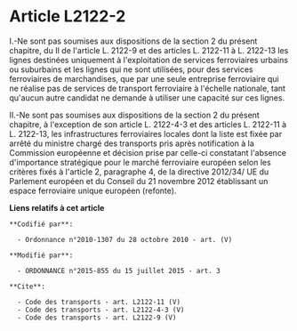 # Article L2122-2

I.-Ne sont pas soumises aux dispositions de la section 2 du présent chapitre, du II de l'article L. 2122-9 et des articles L.
2122-11 à L. 2122-13 les lignes destinées uniquement à l'exploitation de services ferroviaires urbains ou suburbains et les
lignes qui ne sont utilisées, pour des services ferroviaires de marchandises, que par une seule entreprise ferroviaire qui ne
réalise pas de services de transport ferroviaire à l'échelle nationale, tant qu'aucun autre candidat ne demande à utiliser
une capacité sur ces lignes. 

II.-Ne sont pas soumises aux dispositions de la section 2 du présent chapitre, à l'exception de son article L. 2122-4-3 et
des articles L. 2122-11 à L. 2122-13, les infrastructures ferroviaires locales dont la liste est fixée par arrêté du ministre
chargé des transports pris après notification à la Commission européenne et décision prise par celle-ci constatant l'absence
d'importance stratégique pour le marché ferroviaire européen selon les critères fixés à l'article 2, paragraphe 4, de la
directive 2012/34/ UE du Parlement européen et du Conseil du 21 novembre 2012 établissant un espace ferroviaire unique
européen (refonte).

**Liens relatifs à cet article**

	**Codifié par**:

	  - Ordonnance n°2010-1307 du 28 octobre 2010 - art. (V)

	**Modifié par**:

	  - ORDONNANCE n°2015-855 du 15 juillet 2015 - art. 3

	**Cite**:

	  - Code des transports - art. L2122-11 (V)
	  - Code des transports - art. L2122-4-3 (V)
	  - Code des transports - art. L2122-9 (V)
